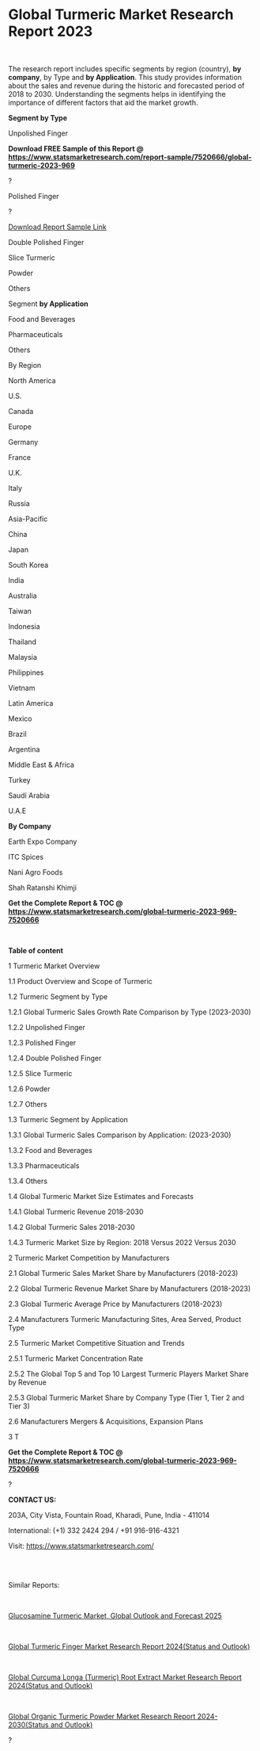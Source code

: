 <h1>Global Turmeric Market Research Report 2023</h1><br/><p>The research report includes specific segments by region (country), <strong>by company</strong>, by Type and <strong>by Application</strong>. This study provides information about the sales and revenue during the historic and forecasted period of 2018 to 2030. Understanding the segments helps in identifying the importance of different factors that aid the market growth.</p>
 
 
 
 <p><strong>Segment by Type</strong></p>
 
 
 
 <p>Unpolished Finger</p>
 
 
 
 <div><b>Download FREE Sample of this Report @ <a href="https://www.statsmarketresearch.com/download-free-sample/7520666/global-turmeric-2023-969">https://www.statsmarketresearch.com/report-sample/7520666/global-turmeric-2023-969</a></b></div>
 
 
 
 <p>? </p>
 
 
 
 <p>Polished Finger</p>
 
 
 
 <p>? </p>
 
 
 
 <p><a href="https://www.statsmarketresearch.com/download-free-sample/7520666/global-turmeric-2023-969">Download Report Sample Link</a></p>
 
 
 
 <p>Double Polished Finger</p>
 
 
 
 <p>Slice Turmeric</p>
 
 
 
 <p>Powder</p>
 
 
 
 <p>Others</p>
 
 
 
 <p>Segment <strong>by Application</strong></p>
 
 
 
 <p>Food and Beverages</p>
 
 
 
 <p>Pharmaceuticals</p>
 
 
 
 <p>Others</p>
 
 
 
 <p>By Region</p>
 
 
 
 <p>North America</p>
 
 
 
 <p>U.S.</p>
 
 
 
 <p>Canada</p>
 
 
 
 <p>Europe</p>
 
 
 
 <p>Germany</p>
 
 
 
 <p>France</p>
 
 
 
 <p>U.K.</p>
 
 
 
 <p>Italy</p>
 
 
 
 <p>Russia</p>
 
 
 
 <p>Asia-Pacific</p>
 
 
 
 <p>China</p>
 
 
 
 <p>Japan</p>
 
 
 
 <p>South Korea</p>
 
 
 
 <p>India</p>
 
 
 
 <p>Australia</p>
 
 
 
 <p>Taiwan</p>
 
 
 
 <p>Indonesia</p>
 
 
 
 <p>Thailand</p>
 
 
 
 <p>Malaysia</p>
 
 
 
 <p>Philippines</p>
 
 
 
 <p>Vietnam</p>
 
 
 
 <p>Latin America</p>
 
 
 
 <p>Mexico</p>
 
 
 
 <p>Brazil</p>
 
 
 
 <p>Argentina</p>
 
 
 
 <p>Middle East & Africa</p>
 
 
 
 <p>Turkey</p>
 
 
 
 <p>Saudi Arabia</p>
 
 
 
 <p>U.A.E</p>
 
 
 
 <p><strong>By Company</strong></p>
 
 
 
 <p>Earth Expo Company</p>
 
 
 
 <p>ITC Spices</p>
 
 
 
 <p>Nani Agro Foods</p>
 
 
 
 <p>Shah Ratanshi Khimji</p>
 
 
 
 <div><b>Get the Complete Report & TOC @ <a href="https://www.statsmarketresearch.com/global-turmeric-2023-969-7520666">https://www.statsmarketresearch.com/global-turmeric-2023-969-7520666</a></b></div>
 
 
 
 <p><br />
 
 <b>Table of content</b></p>
 
 
 
 <p>1 Turmeric Market Overview<br />
 
 1.1 Product Overview and Scope of Turmeric<br />
 
 1.2 Turmeric Segment by Type<br />
 
 1.2.1 Global Turmeric Sales Growth Rate Comparison by Type (2023-2030)<br />
 
 1.2.2 Unpolished Finger<br />
 
 1.2.3 Polished Finger<br />
 
 1.2.4 Double Polished Finger<br />
 
 1.2.5 Slice Turmeric<br />
 
 1.2.6 Powder<br />
 
 1.2.7 Others<br />
 
 1.3 Turmeric Segment by Application<br />
 
 1.3.1 Global Turmeric Sales Comparison by Application: (2023-2030)<br />
 
 1.3.2 Food and Beverages<br />
 
 1.3.3 Pharmaceuticals<br />
 
 1.3.4 Others<br />
 
 1.4 Global Turmeric Market Size Estimates and Forecasts<br />
 
 1.4.1 Global Turmeric Revenue 2018-2030<br />
 
 1.4.2 Global Turmeric Sales 2018-2030<br />
 
 1.4.3 Turmeric Market Size by Region: 2018 Versus 2022 Versus 2030<br />
 
 2 Turmeric Market Competition by Manufacturers<br />
 
 2.1 Global Turmeric Sales Market Share by Manufacturers (2018-2023)<br />
 
 2.2 Global Turmeric Revenue Market Share by Manufacturers (2018-2023)<br />
 
 2.3 Global Turmeric Average Price by Manufacturers (2018-2023)<br />
 
 2.4 Manufacturers Turmeric Manufacturing Sites, Area Served, Product Type<br />
 
 2.5 Turmeric Market Competitive Situation and Trends<br />
 
 2.5.1 Turmeric Market Concentration Rate<br />
 
 2.5.2 The Global Top 5 and Top 10 Largest Turmeric Players Market Share by Revenue<br />
 
 2.5.3 Global Turmeric Market Share by Company Type (Tier 1, Tier 2 and Tier 3)<br />
 
 2.6 Manufacturers Mergers & Acquisitions, Expansion Plans<br />
 
 3 T</p>
 
 
 
 <div><b>Get the Complete Report & TOC @ <a href="https://www.statsmarketresearch.com/global-turmeric-2023-969-7520666">https://www.statsmarketresearch.com/global-turmeric-2023-969-7520666</a></b></div>
 
 
 
 <p>? </p>
 
 
 
 <p><b>CONTACT US:</b><br />
 
 203A, City Vista, Fountain Road, Kharadi, Pune, India - 411014<br />
 
 International: (+1) 332 2424 294 / +91 916-916-4321<br />
 
 Visit: <a href="https://www.statsmarketresearch.com/">https://www.statsmarketresearch.com/</a><br />
 
 <br />
 
 <br />
 
 Similar Reports:<br />
 
 <br />
 
 <a href="https://www.statsmarketresearch.com/global-glucosamine-turmeric-forecast-2024-2030-797-7932581">Glucosamine Turmeric Market, Global Outlook and Forecast 2025</a><br />
 
 <br />
 
 <a href="https://www.statsmarketresearch.com/global-turmeric-finger-2024-900-8008064">Global Turmeric Finger Market Research Report 2024(Status and Outlook)</a><br />
 
 <br />
 
 <a href="https://www.statsmarketresearch.com/global-curcuma-longa-root-extract-2024-908-7993220">Global Curcuma Longa (Turmeric) Root Extract Market Research Report 2024(Status and Outlook)</a><br />
 
 <br />
 
 <a href="https://www.statsmarketresearch.com/global-organic-turmeric-powder-2024-2030-979-7956439">Global Organic Turmeric Powder Market Research Report 2024-2030(Status and Outlook)</a><br />
 
 ? </p>